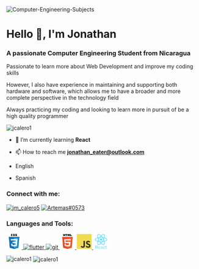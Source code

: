 ![Computer-Engineering-Subjects](https://user-images.githubusercontent.com/52298174/235419478-9eab2b6e-4b36-4c3f-886f-7e8316185c90.png)

<h1 align="left">Hello 👋, I'm Jonathan</h1>
<h3 align="left">A passionate Computer Engineering Student from Nicaragua</h3>
<p>Passionate to learn more about Web Development and improve my coding skills</p>
<p>However, I also have experience in maintaining and supporting both hardware and software, which allows me to have a broader and more complete perspective in the technology field</p>
<p>Always practicing my coding and looking to learn more in pursuit of be a high quality programmer</p>


<p align="left"> <img src="https://komarev.com/ghpvc/?username=jcalero1&label=Profile%20views&color=0e75b6&style=flat" alt="jcalero1" /> </p>

- 🌱 I’m currently learning **React**

- 📫 How to reach me **jonathan_eater@outlook.com**

- English

- Spanish

<h3 align="left">Connect with me:</h3>
<p align="left">
<a href="https://instagram.com/jm_calero5" target="blank"><img align="center" src="https://raw.githubusercontent.com/rahuldkjain/github-profile-readme-generator/master/src/images/icons/Social/instagram.svg" alt="jm_calero5" height="30" width="40" /></a>
<a href="https://discord.gg/Artemas#0573" target="blank"><img align="center" src="https://raw.githubusercontent.com/rahuldkjain/github-profile-readme-generator/master/src/images/icons/Social/discord.svg" alt="Artemas#0573" height="30" width="40" /></a>
</p>

<h3 align="left">Languages and Tools:</h3>
<p align="left"> <a href="https://www.w3schools.com/css/" target="_blank" rel="noreferrer"> <img src="https://raw.githubusercontent.com/devicons/devicon/master/icons/css3/css3-original-wordmark.svg" alt="css3" width="40" height="40"/> </a> <a href="https://flutter.dev" target="_blank" rel="noreferrer"> <img src="https://www.vectorlogo.zone/logos/flutterio/flutterio-icon.svg" alt="flutter" width="40" height="40"/> </a> <a href="https://git-scm.com/" target="_blank" rel="noreferrer"> <img src="https://www.vectorlogo.zone/logos/git-scm/git-scm-icon.svg" alt="git" width="40" height="40"/> </a> <a href="https://www.w3.org/html/" target="_blank" rel="noreferrer"> <img src="https://raw.githubusercontent.com/devicons/devicon/master/icons/html5/html5-original-wordmark.svg" alt="html5" width="40" height="40"/> </a> <a href="https://developer.mozilla.org/en-US/docs/Web/JavaScript" target="_blank" rel="noreferrer"> <img src="https://raw.githubusercontent.com/devicons/devicon/master/icons/javascript/javascript-original.svg" alt="javascript" width="40" height="40"/> </a> <a href="https://reactjs.org/" target="_blank" rel="noreferrer"> <img src="https://raw.githubusercontent.com/devicons/devicon/master/icons/react/react-original-wordmark.svg" alt="react" width="40" height="40"/> </a> </p>

<p><img align="left" src="https://github-readme-stats.vercel.app/api/top-langs?username=jcalero1&show_icons=true&locale=en&layout=compact" alt="jcalero1" /></p>

<p>&nbsp;<img align="center" src="https://github-readme-stats.vercel.app/api?username=jcalero1&show_icons=true&locale=en" alt="jcalero1" /></p>

